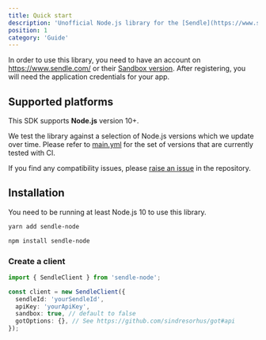 ```yaml
---
title: Quick start
description: 'Unofficial Node.js library for the [Sendle](https://www.sendle.com/) API.'
position: 1
category: 'Guide'
---
```


In order to use this library, you need to have an account on <https://www.sendle.com/> or their [Sandbox version](https://sandbox.sendle.com/users/sign_up). After registering, you will need the application credentials for your app.

## Supported platforms

This SDK supports **Node.js** version 10+.

We test the library against a selection of Node.js versions which we update over time. Please refer to [main.yml](https://github.com/gomah/sendle-node/blob/main/.github/main.yml) for the set of versions that are currently tested with CI.

If you find any compatibility issues, please [raise an issue](https://github.com/gomah/sendle-node/issues/new) in the repository.

## Installation

You need to be running at least Node.js 10 to use this library.

<code-group>
  <code-block label="Yarn" active>

```bash
yarn add sendle-node
```

  </code-block>
  <code-block label="NPM">

```bash
npm install sendle-node
```

  </code-block>
</code-group>

### Create a client

```ts
import { SendleClient } from 'sendle-node';

const client = new SendleClient({
  sendleId: 'yourSendleId',
  apiKey: 'yourApiKey',
  sandbox: true, // default to false
  gotOptions: {}, // See https://github.com/sindresorhus/got#api
});
```
